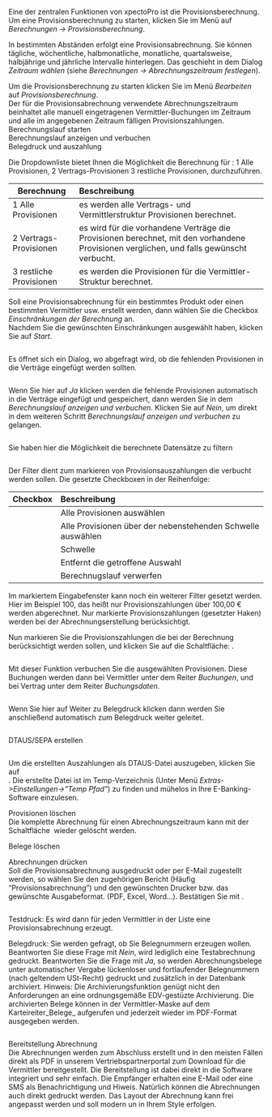 <!DOCTYPE html>
<html>
<head>
<meta charset="utf-8">
<meta name="viewport" content="width=device-width, initial-scale=1.0">
<title>200_Provisionsberechnung.md</title>
<link rel="stylesheet" href="https://stackedit.io/res-min/themes/base.css" />
<script type="text/javascript" src="https://cdn.mathjax.org/mathjax/latest/MathJax.js?config=TeX-AMS_HTML"></script>
</head>
<body><div class="container"><p>Eine der zentralen Funktionen von xpectoPro ist die Provisionsberechnung. Um eine Provisionsberechnung zu starten, klicken Sie im Menü auf  <em>Berechnungen → Provisionsberechnung</em>.</p>

<p>In bestimmten Abständen erfolgt eine Provisionsabrechnung. Sie können tägliche, wöchentliche, halbmonatliche, monatliche, quartalsweise, halbjährige und jährliche Intervalle hinterlegen. Das geschieht in dem Dialog <em>Zeitraum wählen</em> (siehe <em>Berechnungen → Abrechnungszeitraum festlegen</em>).</p>

<p>Um die Provisionsberechnung zu starten klicken Sie im Menü <em>Bearbeiten</em> auf <em>Provisionsberechnung</em>.  <br>
Der für die Provisionsabrechnung verwendete Abrechnungszeitraum beinhaltet alle manuell eingetragenen Vermittler-Buchungen im Zeitraum und alle im angegebenen Zeitraum fälligen Provisionszahlungen.  <br>
Berechnungslauf starten <br>
Berechnungslauf anzeigen und verbuchen <br>
Belegdruck und auszahlung</p>

<p>Die Dropdownliste bietet Ihnen die Möglichkeit die Berechnung für : 1 Alle Provisionen, 2 Vertrags-Provisionen 3 restliche Provisionen, durchzuführen. </p>

<table>
<thead>
<tr>
  <th>Berechnung</th>
  <th align="left">Beschreibung</th>
</tr>
</thead>
<tbody><tr>
  <td>1 Alle Provisionen</td>
  <td align="left">es werden alle Vertrags- und Vermittlerstruktur Provisionen berechnet.</td>
</tr>
<tr>
  <td>2 Vertrags-Provisionen</td>
  <td align="left">es wird für die vorhandene Verträge die Provisionen berechnet, mit den vorhandene Provisionen verglichen, und falls gewünscht verbucht.</td>
</tr>
<tr>
  <td>3 restliche Provisionen</td>
  <td align="left">es werden die Provisionen für die Vermittler-Struktur berechnet.</td>
</tr>
</tbody></table>


<p>Soll eine Provisionsabrechnung für ein bestimmtes Produkt oder einen bestimmten Vermittler usw. erstellt werden, dann wählen Sie die Checkbox <em>Einschränkungen der Berechnung</em> an.  <br>
Nachdem Sie die gewünschten Einschränkungen ausgewählt haben, klicken Sie auf <em>Start</em>.</p>

<p><img src="http://xpecto.github.io/docs/img/img_1440753767238.png" alt="" title=""></p>

<p>Es öffnet sich ein Dialog, wo abgefragt wird, ob die fehlenden Provisionen in die Verträge eingefügt werden sollten. </p>

<p><img src="http://xpecto.github.io/docs/img/img_1432632082918.png" alt="" title=""> </p>

<p>Wenn Sie hier auf <em>Ja</em> klicken werden die fehlende Provisionen automatisch in die Verträge eingefügt und gespeichert, dann werden Sie in dem <em>Berechnungslauf anzeigen und verbuchen</em>.  Klicken Sie auf  <em>Nein</em>, um direkt in dem weiteren Schritt <em>Berechnungslauf anzeigen und verbuchen</em> zu gelangen.  </p>

<p><img src="http://xpecto.github.io/docs/img/img_1440748523514.png" alt="" title=""></p>

<p>Sie haben hier die Möglichkeit die berechnete Datensätze zu filtern</p>

<p><img src="http://xpecto.github.io/docs/img/img_1440747927011.png" alt="" title=""></p>

<p>Der Filter dient zum markieren von  Provisionsauszahlungen die verbucht werden sollen. Die gesetzte Checkboxen in der Reihenfolge:</p>

<table>
<thead>
<tr>
  <th>Checkbox</th>
  <th align="left">Beschreibung</th>
</tr>
</thead>
<tbody><tr>
  <td></td>
  <td align="left">Alle Provisionen auswählen</td>
</tr>
<tr>
  <td><img src="http://xpecto.github.io/docs/img/img_1429021853043.png" alt="" title=""></td>
  <td align="left">Alle Provisionen über der nebenstehenden Schwelle auswählen</td>
</tr>
<tr>
  <td></td>
  <td align="left">Schwelle</td>
</tr>
<tr>
  <td></td>
  <td align="left">Entfernt die getroffene Auswahl</td>
</tr>
<tr>
  <td></td>
  <td align="left">Berechnugslauf verwerfen</td>
</tr>
</tbody></table>


<p>Im markiertem Eingabefenster kann noch ein weiterer Filter gesetzt werden. Hier im Beispiel 100, das heißt nur Provisionszahlungen über 100,00 € werden abgerechnet. Nur markierte Provisionszahlungen (gesetzter Haken) werden bei der Abrechnungserstellung berücksichtigt.</p>

<p>Nun markieren Sie die Provisionszahlungen die bei der Berechnung berücksichtigt werden sollen, und klicken Sie auf die Schaltfläche:  <img src="http://xpecto.github.io/docs/img/img_1432632280997.png" alt="" title="">. </p>

<p><img src="http://xpecto.github.io/docs/img/img_1440748563962.png" alt="" title=""></p>

<p>Mit dieser Funktion verbuchen Sie die ausgewählten Provisionen. Diese Buchungen werden dann bei Vermittler unter dem Reiter <em>Buchungen</em>, und bei Vertrag unter dem Reiter <em>Buchungsdaten</em>.</p>

<p><img src="http://xpecto.github.io/docs/img/img_1432632479268.png" alt="" title=""></p>

<p>Wenn Sie hier auf Weiter zu Belegdruck klicken dann werden Sie anschließend automatisch zum Belegdruck weiter geleitet.</p>

<p><img src="http://xpecto.github.io/docs/img/img_1440748640999.png" alt="" title=""></p>

<p>DTAUS/SEPA erstellen</p>

<p><img src="http://xpecto.github.io/docs/img/img_1440748885165.png" alt="" title=""></p>

<p>Um die erstellten Auszahlungen als DTAUS-Datei auszugeben, klicken Sie auf <br>
<img src="http://xpecto.github.io/docs/img/img_1440751324468.png" alt="" title="">. Die erstellte Datei ist im Temp-Verzeichnis (Unter Menü <em>Extras-&gt;Einstellungen-&gt;”Temp Pfad”</em>) zu finden und mühelos in Ihre E-Banking-Software einzulesen.</p>

<p>Provisionen löschen <br>
Die komplette Abrechnung für einen Abrechnungszeitraum kann mit der Schaltfläche <img src="http://xpecto.github.io/docs/img/img_1440751219341.png" alt="" title=""> wieder gelöscht werden.</p>

<p>Belege löschen</p>

<p>Abrechnungen drücken <br>
Soll die Provisionsabrechnung ausgedruckt oder per E-Mail zugestellt werden, so wählen Sie den zugehörigen Bericht (Häufig “Provisionsabrechnung”) und den gewünschten Drucker bzw. das gewünschte Ausgabeformat. (PDF, Excel, Word…). Bestätigen Sie mit <img src="http://xpecto.github.io/docs/img/img_1440751272141.png" alt="" title="">.</p>

<p><img src="http://xpecto.github.io/docs/img/img_1440748756680.png" alt="" title=""></p>

<p>Testdruck: Es wird dann für jeden  Vermittler in der Liste eine Provisionsabrechnung erzeugt.</p>

<p>Belegdruck: Sie werden gefragt, ob Sie Belegnummern erzeugen wollen. Beantworten Sie diese Frage mit <em>Nein</em>, wird lediglich eine Testabrechnung gedruckt. Beantworten Sie die Frage mit <em>Ja</em>, so werden Abrechnungsbelege unter automatischer Vergabe lückenloser und fortlaufender Belegnummern (nach geltendem USt-Recht) gedruckt und zusätzlich in der Datenbank archiviert. Hinweis: Die Archivierungsfunktion genügt nicht den Anforderungen an eine ordnungsgemäße EDV-gestüzte Archivierung. Die archivierten Belege können in der Vermittler-Maske auf dem Karteireiter_Belege_ aufgerufen und jederzeit wieder im PDF-Format ausgegeben werden.</p>

<p><img src="http://xpecto.github.io/docs/img/img_1440749157838.png" alt="" title=""></p>

<p>Bereitstellung Abrechnung <br>
Die Abrechnungen werden zum Abschluss erstellt und in den meisten Fällen direkt als PDF in unserem Vertriebspartnerportal zum Download für die Vermittler bereitgestellt. Die Bereitstellung ist dabei direkt in die Software integriert und sehr einfach. Die Empfänger erhalten eine E-Mail oder eine SMS als Benachrichtigung und Hiweis. Natürlich können die Abrechnungen auch direkt gedruckt werden. Das Layout der Abrechnung kann frei angepasst werden und soll modern un in Ihrem Style erfolgen.</p></div></body>
</html>